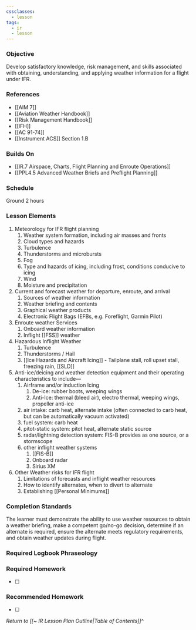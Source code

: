 ```yaml
---
cssclasses:
  - lesson
tags:
  - ir
  - lesson
---
```

### Objective
Develop satisfactory knowledge, risk management, and skills associated with obtaining, understanding, and applying weather information for a flight under IFR. 

### References
- [[AIM 7]]
- [[Aviation Weather Handbook]]
- [[Risk Management Handbook]]
- [[IFH]]
- [[AC 91-74]]
- [[Instrument ACS]] Section 1.B

### Builds On
- [[IR.7 Airspace, Charts, Flight Planning and Enroute Operations]]
- [[PPL4.5 Advanced Weather Briefs and Preflight Planning]]

### Schedule
Ground 2 hours 

### Lesson Elements
1. Meteorology for IFR flight planning 
	1. Weather system formation, including air masses and fronts 
	2. Cloud types and hazards 
	3. Turbulence 
	4. Thunderstorms and microbursts 
	5. Fog 
	6. Type and hazards of icing, including frost, conditions conducive to icing 
	7. Wind 
	8. Moisture and precipitation 
3. Current and forecast weather for departure, enroute, and arrival
	1. Sources of weather information 
	2. Weather briefing and contents 
	3. Graphical weather products 
	4. Electronic Flight Bags (EFBs, e.g. Foreflight, Garmin Pilot) 
4. Enroute weather Services 
	1. Onboard weather information 
	2. Inflight [[FSS]] weather 
5. Hazardous Inflight Weather
	1. Turbulence
	2. Thunderstorms / Hail
	3. [[Ice Hazards and Aircraft Icing]] - Tailplane stall, roll upset stall, freezing rain, [[SLD]]
6. Anti-ice/deicing and weather detection equipment and their operating characteristics to include—
	1. Airframe and/or induction Icing
		1. De-ice: rubber boots, weeping wings
		2. Anti-Ice: thermal (bleed air), electro thermal, weeping wings, propeller anti-ice
	2. air intake: carb heat, alternate intake (often connected to carb heat, but can be automatically vacuum activated)
	3. fuel system: carb heat
	4. pitot-static system: pitot heat, alternate static source
	5. radar/lightning detection system: FIS-B provides as one source, or a stormscope
	6. other inflight weather systems
		1. [[FIS-B]] 
		2. Onboard radar
		3. Sirius XM
7. Other Weather risks for IFR flight 
	1. Limitations of forecasts and inflight weather resources 
	2. How to identify alternates, when to divert to alternate 
	3. Establishing [[Personal Minimums]]

### Completion Standards
The learner must demonstrate the ability to use weather resources to obtain a weather briefing, make a competent go/no-go decision, determine if an alternate is required, ensure the alternate meets regulatory requirements, and obtain weather updates during flight. 

### Required Logbook Phraseology

### Required Homework
- [ ] 

### Recommended Homework
- [ ] 

*Return to [[~ IR Lesson Plan Outline|Table of Contents]]^*
